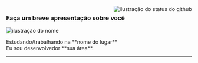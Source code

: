 <img align='right' src="https://github-readme-stats.vercel.app/api?username=NvK1ng&show_icons=true&title_color=783c00&text_color=af552e&icon_color=783c00&bg_color=f8efd4&cache_seconds=2300" alt="ilustração do status do github">

### Faça um breve apresentação sobre você

<img src="https://img.shields.io/static/v1?label=Overview&message=SEUNOME&color=f8efd4&style=for-the-badge&logo=GitHub" alt="ilustração do nome">

<p> Estudando/trabalhando na **nome do lugar**<br/> Eu sou desenvolvedor **sua área**.</p>

<hr>

